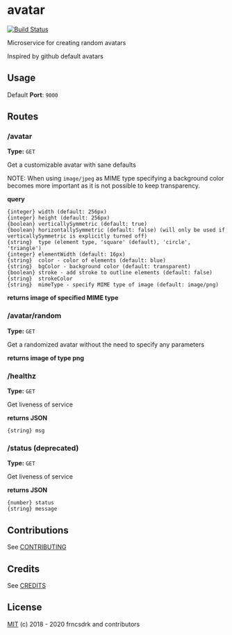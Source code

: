 # avatar

[![Build Status](https://api.cirrus-ci.com/github/frncsdrk/avatar.svg)](https://cirrus-ci.com/github/frncsdrk/avatar)

Microservice for creating random avatars

Inspired by github default avatars

## Usage

Default **Port**: `9000`

## Routes

### /avatar

**Type:** `GET`

Get a customizable avatar with sane defaults

NOTE: When using `image/jpeg` as MIME type specifying a background color
  becomes more important as it is not possible to keep transparency.

**query**

```
{integer} width (default: 256px)
{integer} height (default: 256px)
{boolean} verticallySymmetric (default: true)
{boolean} horizontallySymmetric (default: false) (will only be used if verticallySymmetric is explicitly turned off)
{string}  type (element type, 'square' (default), 'circle', 'triangle')
{integer} elementWidth (default: 16px)
{string}  color - color of elements (default: blue)
{string}  bgColor - background color (default: transparent)
{boolean} stroke - add stroke to outline elements (default: false)
{string}  strokeColor
{string}  mimeType - specify MIME type of image (default: image/png)
```

**returns image of specified MIME type**

### /avatar/random

**Type:** `GET`

Get a randomized avatar without the need to specify any parameters

**returns image of type png**

### /healthz

**Type:** `GET`

Get liveness of service

**returns JSON**

```
{string} msg
```

### /status (deprecated)

**Type:** `GET`

Get liveness of service

**returns JSON**

```
{number} status
{string} message
```

## Contributions

See [CONTRIBUTING](https://github.com/frncsdrk/avatar/blob/master/CONTRIBUTING.md)

## Credits

See [CREDITS](https://github.com/frncsdrk/avatar/blob/master/CREDITS)

## License

[MIT](https://github.com/frncsdrk/avatar/blob/master/LICENSE) (c) 2018 - 2020 frncsdrk and contributors
